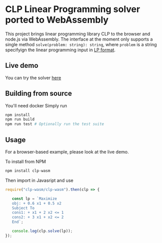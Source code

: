 
# CLP Linear Programming solver ported to WebAssembly

This project brings linear programming library CLP to the browser and node.js via WebAssembly.
The interface at the moment only supports a single method `solve(problem: string): string`, where `problem` is a string specifyign the linear programming input in [LP format](https://www.ibm.com/support/knowledgecenter/SSSA5P_12.7.1/ilog.odms.cplex.help/CPLEX/FileFormats/topics/LP.html).

## Live demo

You can try the solver [here](https://centrifuge.github.io/clp-wasm/)

## Building from source

You'll need docker
Simply run

```bash
npm install
npm run build
npm run test # Optionally run the test suite
```

## Usage

For a browser-based example, please look at the live demo.

To install from NPM

```bash
npm install clp-wasm
```

Then import in Javasript and use

```javascript
require("clp-wasm/clp-wasm").then(clp => {

   const lp = `Maximize
   obj: + 0.6 x1 + 0.5 x2
   Subject To
   cons1: + x1 + 2 x2 <= 1
   cons2: + 3 x1 + x2 <= 2
   End`;

   console.log(clp.solve(lp));
});
```
